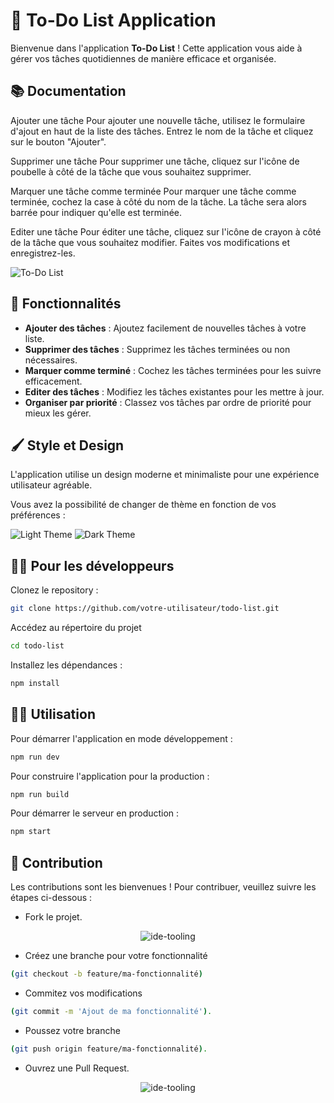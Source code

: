 # 📝 To-Do List Application

Bienvenue dans l'application **To-Do List** ! Cette application vous aide à gérer vos tâches quotidiennes de manière efficace et organisée.

## 📚 Documentation
Ajouter une tâche
Pour ajouter une nouvelle tâche, utilisez le formulaire d'ajout en haut de la liste des tâches. Entrez le nom de la tâche et cliquez sur le bouton "Ajouter".

Supprimer une tâche
Pour supprimer une tâche, cliquez sur l'icône de poubelle à côté de la tâche que vous souhaitez supprimer.

Marquer une tâche comme terminée
Pour marquer une tâche comme terminée, cochez la case à côté du nom de la tâche. La tâche sera alors barrée pour indiquer qu'elle est terminée.

Editer une tâche
Pour éditer une tâche, cliquez sur l'icône de crayon à côté de la tâche que vous souhaitez modifier. Faites vos modifications et enregistrez-les.

![To-Do List](https://example.com/todo-list-screenshot.png) 

## 🚀 Fonctionnalités

- **Ajouter des tâches** : Ajoutez facilement de nouvelles tâches à votre liste.
- **Supprimer des tâches** : Supprimez les tâches terminées ou non nécessaires.
- **Marquer comme terminé** : Cochez les tâches terminées pour les suivre efficacement.
- **Editer des tâches** : Modifiez les tâches existantes pour les mettre à jour.
- **Organiser par priorité** : Classez vos tâches par ordre de priorité pour mieux les gérer.

## 🖌️ Style et Design
L'application utilise un design moderne et minimaliste pour une expérience utilisateur agréable. 

Vous avez la possibilité de changer de thème en fonction de vos préférences :

<div class="flex gap-4 center">
<img class="rounded-md overflow-hidden w-1/2 lg:w-1/3" alt="Light Theme" src="https://github.com/Thomas-Zabalo/astro-todolist/assets/150163380/0ba2c656-775b-481c-a5eb-0f1f3be6997f">
<img class="rounded-md overflow-hidden w-1/2 lg:w-1/3" alt="Dark Theme" src="https://github.com/Thomas-Zabalo/astro-todolist/assets/150163380/0b1a6e85-5260-4611-a069-3d740f0178b1">
</div>

## 🧑‍🚀 Pour les développeurs

Clonez le repository :
```sh
git clone https://github.com/votre-utilisateur/todo-list.git
```
Accédez au répertoire du projet
```sh
cd todo-list
```
Installez les dépendances :
```sh
npm install
```

## 🚴‍♂️ Utilisation

Pour démarrer l'application en mode développement :
```sh
npm run dev
```

Pour construire l'application pour la production :
```sh
npm run build
```

Pour démarrer le serveur en production :
```sh
npm start
```

## 🤝 Contribution 
Les contributions sont les bienvenues ! Pour contribuer, veuillez suivre les étapes ci-dessous :

- Fork le projet.
<div align="center">
<img class="w-full rounded-md overflow-hidden" alt="ide-tooling" src="https://github.com/Thomas-Zabalo/astro-todolist/assets/150163380/3eda186a-fa85-4ed1-ba56-1d93d0a05583">
</div>

- Créez une branche pour votre fonctionnalité 
```sh cp
(git checkout -b feature/ma-fonctionnalité)
```
- Commitez vos modifications 
```sh
(git commit -m 'Ajout de ma fonctionnalité').
```
- Poussez votre branche
```sh
(git push origin feature/ma-fonctionnalité).
```
- Ouvrez une Pull Request.

<div align="center">
<img class="w-full rounded-md overflow-hidden" alt="ide-tooling" src="https://github.com/Thomas-Zabalo/astro-todolist/assets/150163380/60aa919a-aa20-4b7b-8fb6-1ddac016210b">
</div>
